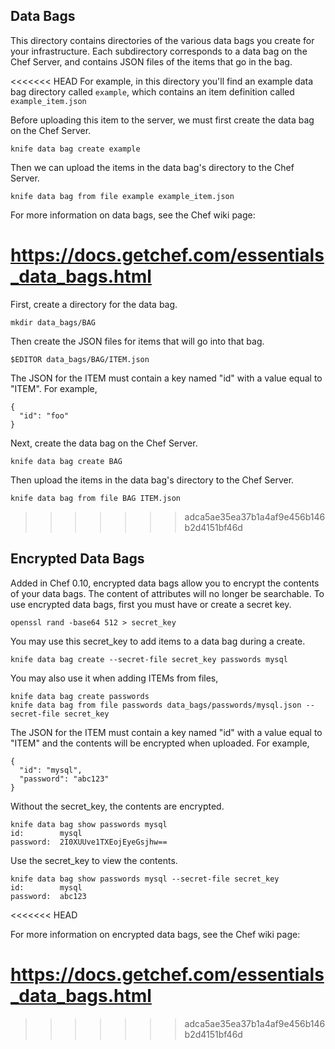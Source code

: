 Data Bags
---------

This directory contains directories of the various data bags you create for your infrastructure. Each subdirectory corresponds to a data bag on the Chef Server, and contains JSON files of the items that go in the bag.

<<<<<<< HEAD
For example, in this directory you'll find an example data bag directory called `example`, which contains an item definition called `example_item.json` 
 
Before uploading this item to the server, we must first create the data bag on the Chef Server.

    knife data bag create example

Then we can upload the items in the data bag's directory to the Chef Server.

    knife data bag from file example example_item.json

For more information on data bags, see the Chef wiki page:
                               
https://docs.getchef.com/essentials_data_bags.html
=======
First, create a directory for the data bag.

    mkdir data_bags/BAG

Then create the JSON files for items that will go into that bag.

    $EDITOR data_bags/BAG/ITEM.json

The JSON for the ITEM must contain a key named "id" with a value equal to "ITEM". For example,

    {
      "id": "foo"
    }

Next, create the data bag on the Chef Server.

    knife data bag create BAG

Then upload the items in the data bag's directory to the Chef Server.

    knife data bag from file BAG ITEM.json

>>>>>>> adca5ae35ea37b1a4af9e456b146b2d4151bf46d

Encrypted Data Bags
-------------------

Added in Chef 0.10, encrypted data bags allow you to encrypt the contents of your data bags. The content of attributes will no longer be searchable. To use encrypted data bags, first you must have or create a secret key.

    openssl rand -base64 512 > secret_key

You may use this secret_key to add items to a data bag during a create.

    knife data bag create --secret-file secret_key passwords mysql

You may also use it when adding ITEMs from files,

    knife data bag create passwords
    knife data bag from file passwords data_bags/passwords/mysql.json --secret-file secret_key

The JSON for the ITEM must contain a key named "id" with a value equal to "ITEM" and the contents will be encrypted when uploaded. For example,

    {
      "id": "mysql",
      "password": "abc123"
    }

Without the secret_key, the contents are encrypted.

    knife data bag show passwords mysql
    id:        mysql
    password:  2I0XUUve1TXEojEyeGsjhw==

Use the secret_key to view the contents.

    knife data bag show passwords mysql --secret-file secret_key
    id:        mysql
    password:  abc123

<<<<<<< HEAD

For more information on encrypted data bags, see the Chef wiki page:
                               
https://docs.getchef.com/essentials_data_bags.html
=======
>>>>>>> adca5ae35ea37b1a4af9e456b146b2d4151bf46d
